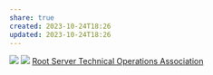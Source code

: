 ```yaml
---
share: true
created: 2023-10-24T18:26
updated: 2023-10-24T18:26
---
```

![](https://wizardzines.com/images/uploads/root-nameservers.png) 
![](https://i.imgur.com/ZMClF9q.png)
[Root Server Technical Operations Association](https://root-servers.org/)
